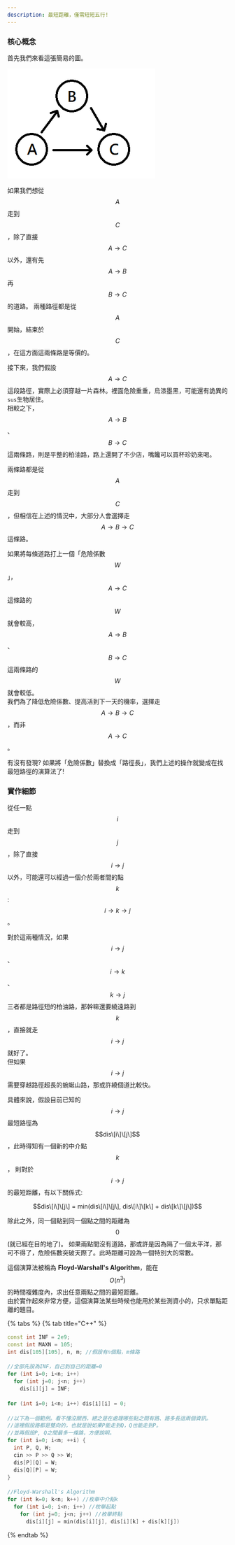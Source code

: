 ```yaml
---
description: 最短距離，僅需短短五行!
---
```


### 核心概念

首先我們來看這張簡易的圖。

![image](../.gitbook/assets/simple-transitive-graph.png)

如果我們想從 $$A$$ 走到 $$C$$，除了直接 $$A \rightarrow C$$ 以外，還有先 $$A \rightarrow B$$ 再 $$B \rightarrow C$$ 的道路。
兩種路徑都是從 $$A$$ 開始，結束於 $$C$$，在這方面這兩條路是等價的。

接下來，我們假設 $$A \rightarrow C$$ 這段路徑，實際上必須穿越一片森林。裡面危險重重，烏漆墨黑，可能還有詭異的`sus`生物居住。\
相較之下，$$A \rightarrow B$$、$$B \rightarrow C$$ 這兩條路，則是平整的柏油路，路上還開了不少店，嘴饞可以買杯珍奶來喝。

兩條路都是從 $$A$$ 走到 $$C$$，但相信在上述的情況中，大部分人會選擇走 $$A \rightarrow B \rightarrow C$$ 這條路。

如果將每條道路打上一個「危險係數 $$W$$」， $$A \rightarrow C$$ 這條路的 $$W$$ 就會較高，
$$A \rightarrow B$$、$$B \rightarrow C$$ 這兩條路的 $$W$$ 就會較低。\
我們為了降低危險係數、提高活到下一天的機率，選擇走 $$A \rightarrow B \rightarrow C$$，而非 $$A \rightarrow C$$。

有沒有發現? 如果將「危險係數」替換成「路徑長」，我們上述的操作就變成在找最短路徑的演算法了!

### 實作細節

從任一點 $$i$$ 走到 $$j$$，除了直接 $$i \rightarrow j$$ 以外，可能還可以經過一個介於兩者間的點 $$k$$: $$i \rightarrow k \rightarrow j$$。

對於這兩種情況，如果 $$i \rightarrow j$$、$$i \rightarrow k$$、$$k \rightarrow j$$ 三者都是路徑短的柏油路，那幹嘛還要繞遠路到 $$k$$，直接就走 $$i \rightarrow j$$ 就好了。\
但如果 $$i \rightarrow j$$ 需要穿越路徑超長的蜿蜒山路，那或許繞個道比較快。

具體來說，假設目前已知的 $$i \rightarrow j$$ 最短路徑為 $$dis\[i\]\[j\]$$，此時得知有一個新的中介點 $$k$$，
則對於 $$i \rightarrow j$$ 的最短距離，有以下關係式:

$$dis\[i\]\[j\] = min(dis\[i\]\[j\], dis\[i\]\[k\] + dis\[k\]\[j\])$$

除此之外，同一個點到同一個點之間的距離為 $$0$$(就已經在目的地了)。
如果兩點間沒有道路，那或許是因為隔了一個太平洋，那可不得了，危險係數突破天際了。此時距離可設為一個特別大的常數。

這個演算法被稱為 **Floyd-Warshall's Algorithm**，能在 $$O(n^3)$$ 的時間複雜度內，求出任意兩點之間的最短距離。\
由於實作起來非常方便，這個演算法某些時候也能用於某些測資小的，只求單點距離的題目。

{% tabs %}
{% tab title="C++" %}
```cpp
const int INF = 2e9;
const int MAXN = 105;
int dis[105][105], n, m; //假設有n個點，m條路

//全部先設為INF，自己到自己的距離=0
for (int i=0; i<n; i++)
  for (int j=0; j<n; j++)
    dis[i][j] = INF;

for (int i=0; i<n; i++) dis[i][i] = 0;

//以下為一個範例。看不懂沒關西，總之是在處理哪些點之間有路、路多長這兩個資訊。
//這裡假設路都是雙向的，也就是說如果P能走到Q，Q也能走到P。
//並再假設P, Q之間最多一條路，方便說明。
for (int i=0; i<m; ++i) {
  int P, Q, W;
  cin >> P >> Q >> W;
  dis[P][Q] = W;
  dis[Q][P] = W;
}

//Floyd-Warshall's Algorithm
for (int k=0; k<n; k++) //枚舉中介點k
  for (int i=0; i<n; i++) //枚舉起點
    for (int j=0; j<n; j++) //枚舉終點
      dis[i][j] = min(dis[i][j], dis[i][k] + dis[k][j])
```
{% endtab %}
